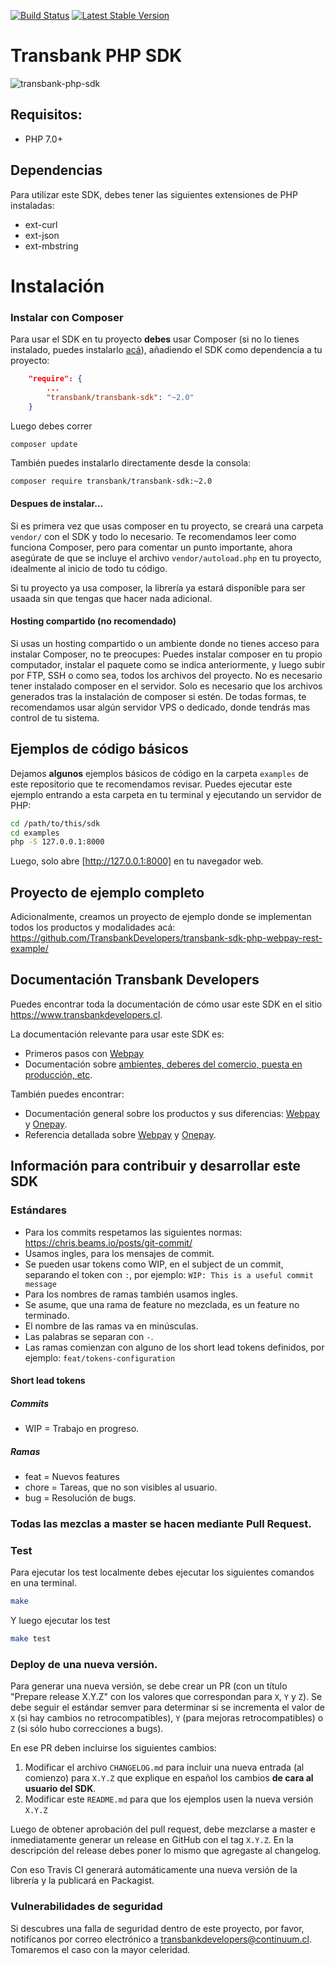 [![Build Status](https://semaphoreci.com/api/v1/continuum/transbank-sdk-php/branches/master/badge.svg)](https://semaphoreci.com/continuum/transbank-sdk-php)
[![Latest Stable Version](https://poser.pugx.org/transbank/transbank-sdk/v/stable)](https://packagist.org/packages/transbank/transbank-sdk)

# Transbank PHP SDK

![transbank-php-sdk](https://user-images.githubusercontent.com/1103494/113464583-14856a80-9404-11eb-947e-dd4dd4ff6510.png)

## Requisitos:

- PHP 7.0+

## Dependencias
Para utilizar este SDK, debes tener las siguientes extensiones de PHP instaladas: 
- ext-curl
- ext-json
- ext-mbstring

# Instalación

### Instalar con Composer

Para usar el SDK en tu proyecto **debes** usar Composer (si no lo tienes instalado, puedes instalarlo [acá](https://getcomposer.org/)), añadiendo el SDK como dependencia a tu proyecto:
```json
    "require": {
        ...
        "transbank/transbank-sdk": "~2.0"
    }
```

Luego debes correr 
```
composer update
```

También puedes instalarlo directamente desde la consola:
```bash
composer require transbank/transbank-sdk:~2.0
```

#### Despues de instalar... 
Si es primera vez que usas composer en tu proyecto, se creará una carpeta `vendor/` con el SDK y todo lo necesario.
Te recomendamos leer como funciona Composer, pero para comentar un punto importante, ahora asegúrate de que se incluye 
el archivo `vendor/autoload.php` en tu proyecto, idealmente al inicio de todo tu código. 

Si tu proyecto ya usa composer, la librería ya estará disponible para ser usaada sin que tengas que hacer nada 
adicional. 

#### Hosting compartido (no recomendado)
Si usas un hosting compartido o un ambiente donde no tienes acceso para instalar Composer, no te preocupes: Puedes 
instalar composer en tu propio computador, instalar el paquete como se indica anteriormente, y luego subir por FTP, SSH 
o como sea, todos los archivos del proyecto. No es necesario tener instalado composer en el servidor. Solo es necesario 
que los archivos generados tras la instalación de composer si estén. 
De todas formas, te recomendamos usar algún servidor VPS o dedicado, donde tendrás mas control de tu sistema.

## Ejemplos de código básicos
Dejamos **algunos** ejemplos básicos de código en la carpeta `examples` de este repositorio que te recomendamos revisar. 
Puedes ejecutar este ejemplo entrando a esta carpeta en tu terminal y ejecutando un servidor de PHP: 
```bash 
cd /path/to/this/sdk
cd examples
php -S 127.0.0.1:8000
```
Luego, solo abre [http://127.0.0.1:8000] en tu navegador web. 

## Proyecto de ejemplo completo
Adicionalmente, creamos un proyecto de ejemplo donde se implementan todos los productos y modalidades acá: https://github.com/TransbankDevelopers/transbank-sdk-php-webpay-rest-example/

## Documentación Transbank Developers
Puedes encontrar toda la documentación de cómo usar este SDK en el sitio https://www.transbankdevelopers.cl.

La documentación relevante para usar este SDK es:

- Primeros pasos con [Webpay](https://www.transbankdevelopers.cl/documentacion/webpay)
- Documentación sobre [ambientes, deberes del comercio, puesta en producción,
  etc](https://www.transbankdevelopers.cl/documentacion/como_empezar#ambientes).
  
También puedes encontrar: 
- Documentación general sobre los productos y sus diferencias:
  [Webpay](https://www.transbankdevelopers.cl/producto/webpay) y
  [Onepay](https://www.transbankdevelopers.cl/producto/onepay).
- Referencia detallada sobre [Webpay](https://www.transbankdevelopers.cl/referencia/webpay) y [Onepay](https://www.transbankdevelopers.cl/referencia/onepay).

## Información para contribuir y desarrollar este SDK

### Estándares

- Para los commits respetamos las siguientes normas: https://chris.beams.io/posts/git-commit/
- Usamos ingles, para los mensajes de commit.
- Se pueden usar tokens como WIP, en el subject de un commit, separando el token con `:`, por ejemplo:
`WIP: This is a useful commit message`
- Para los nombres de ramas también usamos ingles.
- Se asume, que una rama de feature no mezclada, es un feature no terminado.
- El nombre de las ramas va en minúsculas.
- Las palabras se separan con `-`.
- Las ramas comienzan con alguno de los short lead tokens definidos, por ejemplo: `feat/tokens-configuration`

#### Short lead tokens
##### Commits
- WIP = Trabajo en progreso.
##### Ramas
- feat = Nuevos features
- chore = Tareas, que no son visibles al usuario.
- bug = Resolución de bugs.

### Todas las mezclas a master se hacen mediante Pull Request.

### Test
Para ejecutar los test localmente debes ejecutar los siguientes comandos en una terminal.

```bash
make
```

Y luego ejecutar los test

```bash
make test
```

### Deploy de una nueva versión.
Para generar una nueva versión, se debe crear un PR (con un título "Prepare release X.Y.Z" con los valores que correspondan para `X`, `Y` y `Z`). Se debe seguir el estándar semver para determinar si se incrementa el valor de `X` (si hay cambios no retrocompatibles), `Y` (para mejoras retrocompatibles) o `Z` (si sólo hubo correcciones a bugs).

En ese PR deben incluirse los siguientes cambios:

1. Modificar el archivo `CHANGELOG.md` para incluir una nueva entrada (al comienzo) para `X.Y.Z` que explique en español los cambios **de cara al usuario del SDK**.
2. Modificar este `README.md` para que los ejemplos usen la nueva versión `X.Y.Z`

Luego de obtener aprobación del pull request, debe mezclarse a master e inmediatamente generar un release en GitHub con el tag `X.Y.Z`. En la descripción del release debes poner lo mismo que agregaste al changelog.

Con eso Travis CI generará automáticamente una nueva versión de la librería y la publicará en Packagist.

### Vulnerabilidades de seguridad
Si descubres una falla de seguridad dentro de este proyecto, por favor, notifícanos por correo electrónico a transbankdevelopers@continuum.cl. Tomaremos el caso con la mayor celeridad. 
